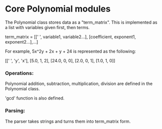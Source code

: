 <h1>Core Polynomial modules</h1>

The Polynomial class stores data as a "term_matrix". This is implemented as a list with
variables given first, then terms.

term_matrix = [[' ', variable1, variable2...], [coefficient, exponent1, exponent2...],...]

For example, 5x^2y + 2x + y + 24 is represented as the following:

[[' ', 'y', 'x'], [5.0, 1, 2], [24.0, 0, 0], [2.0, 0, 1], [1.0, 1, 0]]

### Operations:
Polynomial addition, subtraction, multiplication, division are defined in the Polynomial class.

'gcd' function is also defined.

### Parsing:

The parser takes strings and turns them into term_matrix form.
